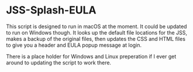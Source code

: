 # JSS-Splash-EULA

This script is designed to run in macOS at the moment. It could be updated to run on Windows though.
It looks up the default file locations for the JSS, makes a backup of the original files, 
then updates the CSS and HTML files to give you a header and EULA popup message at login. 

There is a place holder for Windows and Linux preperation if I ever get around to updating the script to work there.
